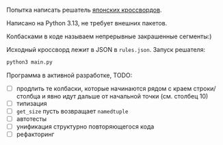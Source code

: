 Попытка написать решатель [японских кроссвордов](https://ru.wikipedia.org/wiki/%D0%AF%D0%BF%D0%BE%D0%BD%D1%81%D0%BA%D0%B8%D0%B9_%D0%BA%D1%80%D0%BE%D1%81%D1%81%D0%B2%D0%BE%D1%80%D0%B4).

Написано на Python 3.13, не требует внешних пакетов.

Колбасками в коде называем непрерывные закрашенные сегменты:)

Исходный кроссворд лежит в JSON в `rules.json`. Запуск решателя:

```bash
python3 main.py
```

Программа в активной разработке, TODO:

- [ ] продлить те колбаски, которые начинаются рядом с краем строки/столбца и явно идут дальше от начальной точки (см. столбец 10)
- [ ] типизация
- [ ] `get_size` пусть возвращает `namedtuple`
- [ ] автотесты
- [ ] унификация структурно повторяющегося кода
- [ ] рефакторинг
